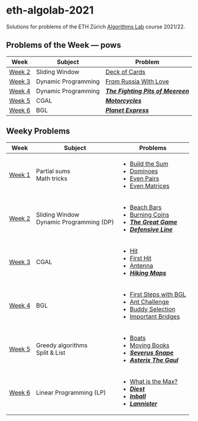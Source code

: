 # eth-algolab-2021
Solutions for problems of the ETH Zürich [Algorithms Lab](https://cadmo.ethz.ch/education/lectures/HS21/algolab) course 2021/22.

## Problems of the Week — pows
| Week     | Subject | Problem |
| -------- | ------------- | ------------- |
| [Week 2](pows/02-deck-of-cards) | Sliding Window  | [Deck of Cards](pows/02-deck-of-cards/src/main.cpp) |
| [Week 3](/pows/03-from-russia-with-love) | Dynamic Programming  | [From Russia With Love](/pows/03-from-russia-with-love/src/main.cpp) |
| [Week 4]() | Dynamic Programming  | [***The Fighting Pits of Meereen***]() |
| [Week 5]() | CGAL  | [***Motorcycles***]() |
| [Week 6]() | BGL  | [***Planet Express***]() |

## Weeky Problems
| Week  | Subject | Problems |
| ------------- | ------------- | ------------- |
| [Week 1](/week01)  | Partial sums <br> Math tricks  | <ul><li>[Build the Sum](/week01/build-the-sum/src/main.cpp)</li><li>[Dominoes](/week01/dominoes/src/main.cpp)</li><li>[Even Pairs](/week01/even-pairs/src/main.cpp)</li><li>[Even Matrices](/week01/even-matrices/src/main.cpp)</li></ul>|
| [Week 2](/week02)  | Sliding Window <br> Dynamic Programming (DP) | <ul><li>[Beach Bars](/week02/beach-bars/src/main.cpp)</li><li>[Burning Coins](/week02/burning-coins/src/main.cpp)</li><li>[***The Great Game***]()</li><li>[***Defensive Line***]()</li></ul>|
| [Week 3](/week03)  | CGAL  | <ul><li>[Hit](/week03/hit/src/main.cpp)</li><li>[First Hit](/week03/first-hit/src/main.cpp)</li><li>[Antenna](/week03/antenna/src/main.cpp)</li><li>[***Hiking Maps***]()</li></ul>|
| [Week 4](/week04)  | BGL  | <ul><li>[First Steps with BGL](/week04/first-steps-bgl/src/main.cpp)</li><li>[Ant Challenge](/week04/ant-challenge/src/main.cpp)</li><li>[Buddy Selection](/week04/buddy-selection/src/main.cpp)</li><li>[Important Bridges](/week04/important-bridges/src/main.cpp)</li></ul>|
| [Week 5](/week05)  | Greedy algorithms <br> Split & List | <ul><li>[Boats](/week05/boats/src/main.cpp)</li><li>[Moving Books](/week05/moving-books/src/main.cpp)</li><li>[***Severus Snape***](/week05/severus-snape/src/main.cpp)</li><li>[***Asterix The Gaul***](/week05/asterix-the-gaul/src/main.cpp)</li></ul>|
| [Week 6](/week06)  | Linear Programming (LP) | <ul><li>[What is the Max?](/week06/what-is-the-max/src/main.cpp)</li><li>[***Diest***](/week06/diet/src/main.cpp)</li><li>[***Inball***](/week06/inball/src/main.cpp)</li><li>[***Lannister***](/week06/lannister/src/main.cpp)</li></ul>|

